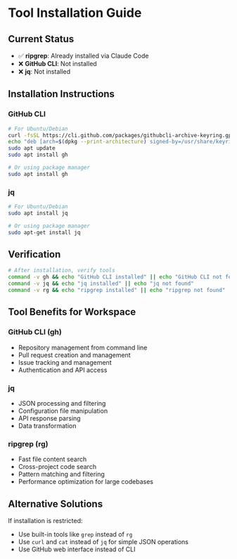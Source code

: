 # Tool Installation Guide

## Current Status
- ✅ **ripgrep**: Already installed via Claude Code
- ❌ **GitHub CLI**: Not installed
- ❌ **jq**: Not installed

## Installation Instructions

### GitHub CLI
```bash
# For Ubuntu/Debian
curl -fsSL https://cli.github.com/packages/githubcli-archive-keyring.gpg | sudo dd of=/usr/share/keyrings/githubcli-archive-keyring.gpg
echo "deb [arch=$(dpkg --print-architecture) signed-by=/usr/share/keyrings/githubcli-archive-keyring.gpg] https://cli.github.com/packages stable main" | sudo tee /etc/apt/sources.list.d/github-cli.list > /dev/null
sudo apt update
sudo apt install gh

# Or using package manager
sudo apt install gh
```

### jq
```bash
# For Ubuntu/Debian
sudo apt install jq

# Or using package manager
sudo apt-get install jq
```

## Verification
```bash
# After installation, verify tools
command -v gh && echo "GitHub CLI installed" || echo "GitHub CLI not found"
command -v jq && echo "jq installed" || echo "jq not found"
command -v rg && echo "ripgrep installed" || echo "ripgrep not found"
```

## Tool Benefits for Workspace

### GitHub CLI (gh)
- Repository management from command line
- Pull request creation and management
- Issue tracking and management
- Authentication and API access

### jq
- JSON processing and filtering
- Configuration file manipulation
- API response parsing
- Data transformation

### ripgrep (rg)
- Fast file content search
- Cross-project code search
- Pattern matching and filtering
- Performance optimization for large codebases

## Alternative Solutions
If installation is restricted:
- Use built-in tools like `grep` instead of `rg`
- Use `curl` and `cat` instead of `jq` for simple JSON operations
- Use GitHub web interface instead of CLI